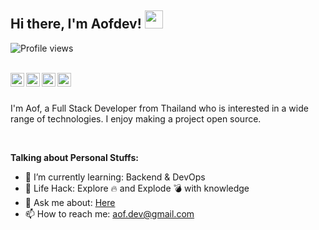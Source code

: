 ## Hi there, I'm Aofdev! <img src="https://media.giphy.com/media/ggRRQe8moeCp0hNb6z/giphy.gif" width="29px"> 
![Profile views](https://gpvc.arturio.dev/aofdev)

<br/>
<a href="https://twitter.com/aof_dev">
  <img align="left" alt="aofdev | Twitter" width="22px" src="https://cdn.jsdelivr.net/npm/simple-icons@v3/icons/twitter.svg" />
</a>
<a href="https://www.linkedin.com/in/visarut-phusua-175820158/">
  <img align="left" alt="Visarut Phusua Linkdein" width="22px" src="https://cdn.jsdelivr.net/npm/simple-icons@v3/icons/linkedin.svg" />
</a>
<a href="https://leetcode.com/aofdev/">
  <img align="left" alt="aofdev Leetcode" width="22px" src="https://cdn.jsdelivr.net/npm/simple-icons@v3/icons/leetcode.svg" />
</a>
<a href="https://dev.to/aofdev/">
  <img align="left" alt="aofdev dev" width="22px" src="https://img.icons8.com/windows/32/000000/dev.png" />
</a>
<br/>
<br/>

I'm Aof, a Full Stack Developer from Thailand who is interested in a wide range of technologies. I enjoy making a project open source.

<br/>

**Talking about Personal Stuffs:**

- 🌱 I’m currently learning: Backend & DevOps
- 🎯 Life Hack: Explore 🔥 and Explode 💣 with knowledge
- 💬 Ask me about: [Here](https://github.com/aofdev/aofdev/issues)
- 📫 How to reach me: aof.dev@gmail.com

<br/>

